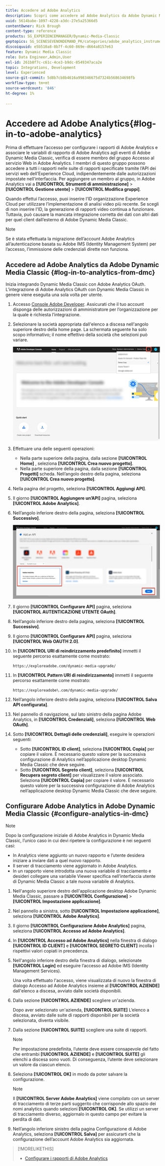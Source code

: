 ```yaml
---
title: Accedere ad Adobe Analytics
description: Scopri come accedere ad Adobe Analytics da Adobe Dynamic Media Classic.
uuid: 5614babe-1097-4228-a3dc-27e5a25366d5
contentOwner: Rick Brough
content-type: reference
products: SG_EXPERIENCEMANAGER/Dynamic-Media-Classic
geptopics: SG_SCENESEVENONDEMAND_PK/categories/adobe_analytics_instrumentation_kit
discoiquuid: e5b510a8-8b7f-4c60-869e-d664a8157e63
feature: Dynamic Media Classic
role: Data Engineer,Admin,User
exl-id: 261b8f7c-c61c-4ce3-b9dc-8549347aca2e
topic: Integrations, Development
level: Experienced
source-git-commit: 5d8b7cb8b4616a998346675d7324b568634698fb
workflow-type: tm+mt
source-wordcount: '846'
ht-degree: 1%

---
```


# Accedere ad Adobe Analytics{#log-in-to-adobe-analytics}

Prima di effettuare l’accesso per configurare i rapporti di Adobe Analytics e associare le variabili di rapporto di Adobe Analytics agli eventi di Adobe Dynamic Media Classic, verifica di essere membro del gruppo Accesso al servizio Web in Adobe Analytics. I membri di questo gruppo possono accedere a tutti i rapporti nelle suite di rapporti specificate tramite l’API dei servizi web dell’Experience Cloud, indipendentemente dalle autorizzazioni impostate nell’interfaccia. Per aggiungere un membro al gruppo, in Adobe Analytics vai a **[!UICONTROL Strumenti di amministrazione]** > **[!UICONTROL Gestione utente]** > **[!UICONTROL Modifica gruppi]**.

Quando effettui l’accesso, puoi inserire l’ID organizzazione Experience Cloud per utilizzare l’implementazione di analisi video più recente. Se scegli di non inserire l&#39;ID, la generazione di rapporti video continua a funzionare. Tuttavia, può causare la mancata integrazione corretta dei dati con altri dati per quel client dall’esterno di Adobe Dynamic Media Classic.

>[!NOTE]
>
>Se è stata effettuata la migrazione dell’account Adobe Analytics all’autenticazione basata su Adobe IMS (Identity Management System) per l’accesso, l’immissione delle credenziali dirette non funziona.

## Accedere ad Adobe Analytics da Adobe Dynamic Media Classic {#log-in-to-analytics-from-dmc}

Inizia integrando Dynamic Media Classic con Adobe Analytics OAuth. L’integrazione di Adobe Analytics OAuth con Dynamic Media Classic in genere viene eseguita una sola volta per utente.

1. Accesso [Console Adobe Developer](https://developer.adobe.com/console). Assicurati che il tuo account disponga delle autorizzazioni di amministratore per l’organizzazione per la quale è richiesta l’integrazione.
1. Selezionare la società appropriata dall&#39;elenco a discesa nell&#39;angolo superiore destro della home page. La schermata seguente ha solo scopo informativo; il nome effettivo della società che selezioni può variare.

   ![Crea un nuovo progetto](assets/analytics-oauth1.png)

1. Effettuare una delle seguenti operazioni:

   * Nella parte superiore della pagina, dalla sezione **[!UICONTROL Home]** , seleziona **[!UICONTROL Crea nuovo progetto]**.
   * Nella parte superiore della pagina, dalla sezione **[!UICONTROL Progetti]** scheda. Nell’angolo destro della pagina, seleziona **[!UICONTROL Crea nuovo progetto]**.

1. Nella pagina del progetto, seleziona **[!UICONTROL Aggiungi API]**.
1. Il giorno **[!UICONTROL Aggiungere un’API]** pagina, seleziona **[!UICONTROL Adobe Analytics]**.
1. Nell’angolo inferiore destro della pagina, seleziona **[!UICONTROL Successivo]**.

   ![Aggiungere un’API](assets/analytics-oauth2.png)

1. Il giorno **[!UICONTROL Configurare API]** pagina, seleziona **[!UICONTROL AUTENTICAZIONE UTENTE OAuth]**.
1. Nell’angolo inferiore destro della pagina, seleziona **[!UICONTROL Successivo]**.
1. Il giorno **[!UICONTROL Configurare API]** pagina, seleziona **[!UICONTROL Web OAUTH 2.0]**.
1. In **[!UICONTROL URI di reindirizzamento predefinito]** immetti il seguente percorso esattamente come mostrato:

   `https://exploreadobe.com/dynamic-media-upgrade/`

1. In **[!UICONTROL Pattern URI di reindirizzamento]** immetti il seguente percorso esattamente come mostrato:

   `https://exploreadobe\.com/dynamic-media-upgrade/`

1. Nell’angolo inferiore destro della pagina, seleziona **[!UICONTROL Salva API configurata]**.
1. Nel pannello di navigazione, sul lato sinistro della pagina Adobe Analytics, in **[!UICONTROL Credenziali]**, seleziona **[!UICONTROL Web OAuth]**.
1. Sotto **[!UICONTROL Dettagli delle credenziali]**, eseguire le operazioni seguenti:
   * Sotto **[!UICONTROL ID client]**, seleziona **[!UICONTROL Copia]** per copiare il valore. È necessario questo valore per la successiva configurazione di Analytics nell’applicazione desktop Dynamic Media Classic che deve seguire.
   * Sotto **[!UICONTROL Segreto client]**, seleziona **[!UICONTROL Recupera segreto client]** per visualizzare il valore associato. Seleziona **[!UICONTROL Copia]** per copiare il valore. È necessario questo valore per la successiva configurazione di Adobe Analytics nell’applicazione desktop Dynamic Media Classic che deve seguire.

## Configurare Adobe Analytics in Adobe Dynamic Media Classic {#configure-analytics-in-dmc}

>[!NOTE]
>
>Dopo la configurazione iniziale di Adobe Analytics in Dynamic Media Classic, l’unico caso in cui devi ripetere la configurazione è nei seguenti casi:
>
>* In Analytics viene aggiunto un nuovo rapporto e l’utente desidera iniziare a inviare dati a quel nuovo rapporto.
>* Il server di tracciamento viene aggiornato in Adobe Analytics.
>* In un rapporto viene introdotta una nuova variabile di tracciamento e desideri collegare una variabile Viewer specifica nell’interfaccia utente di Dynamic Media Classic a tale nuova variabile di Analytics.
>

1. Nell&#39;angolo superiore destro dell&#39;applicazione desktop Adobe Dynamic Media Classic, passare a **[!UICONTROL Configurazione]** > **[!UICONTROL Impostazione applicazione]**.
1. Nel pannello a sinistra, sotto **[!UICONTROL Impostazione applicazione]**, seleziona **[!UICONTROL Adobe Analytics]**.
1. Il giorno **[!UICONTROL Configurazione Adobe Analytics]** pagina, seleziona **[!UICONTROL Accesso ad Adobe Analytics]**.
1. In **[!UICONTROL Accesso ad Adobe Analytics]** nella finestra di dialogo **[!UICONTROL ID CLIENT]** e **[!UICONTROL SEGRETO CLIENT]** incolla i rispettivi valori copiati in precedenza.
1. Nell&#39;angolo inferiore destro della finestra di dialogo, selezionate **[!UICONTROL Login]** ed eseguire l’accesso ad Adobe IMS (Identity Management Services).

   Una volta effettuato l&#39;accesso, viene visualizzata di nuovo la finestra di dialogo Accesso ad Adobe Analytics insieme al **[!UICONTROL AZIENDE]** dall&#39;elenco a discesa, avviato dalle società disponibili.

1. Dalla sezione **[!UICONTROL AZIENDE]** scegliere un&#39;azienda.

   Dopo aver selezionato un&#39;azienda, **[!UICONTROL SUITE]** L’elenco a discesa, avviato dalle suite di rapporti disponibili per la società selezionata, diventa visibile.

1. Dalla sezione **[!UICONTROL SUITE]** scegliere una suite di rapporti.

   >[!NOTE]
   >
   >Per impostazione predefinita, l’utente deve essere consapevole del fatto che entrambi **[!UICONTROL AZIENDE]** e **[!UICONTROL SUITE]** gli elenchi a discesa sono vuoti. Di conseguenza, l’utente deve selezionare un valore da ciascun elenco.

1. Seleziona **[!UICONTROL OK]** in modo da poter salvare la configurazione.

   >[!NOTE]
   >
   >Il **[!UICONTROL Server Adobe Analytics]** viene compilato con un server di tracciamento di terze parti suggerito che corrisponde allo spazio dei nomi analytics quando selezioni **[!UICONTROL OK]**. Se utilizzi un server di tracciamento diverso, aggiornalo in questo campo per evitare la perdita di dati.

1. Nell’angolo inferiore sinistro della pagina Configurazione di Adobe Analytics, seleziona **[!UICONTROL Salva]** per assicurarti che la configurazione dell’account Adobe Analytics sia aggiornata.

>[!MORELIKETHIS]
>
>* [Configurare i rapporti di Adobe Analytics](configuring-analytics-reports.md#configuring_adobe_analytics_reports)
